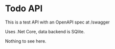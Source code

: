 # Todo API

This is a test API with an OpenAPI spec at /swagger

Uses .Net Core, data backend is SQlite.

Nothing to see here.
